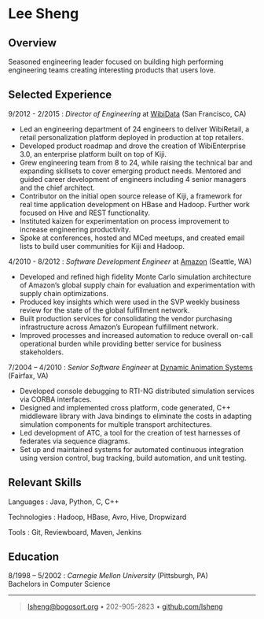 Lee Sheng
=========

Overview
--------

Seasoned engineering leader focused on building high performing engineering
teams creating interesting products that users love.

Selected Experience
-------------------

9/2012 - 2/2015
:   *Director of Engineering*
    at [WibiData](https://www.wibidata.com)
    (San Francisco, CA)

* Led an engineering department of 24 engineers to deliver WibiRetail, a retail
  personalization platform deployed in production at top retailers.
* Developed product roadmap and drove the creation of WibiEnterprise 3.0, an
  enterprise platform built on top of Kiji.
* Grew engineering team from 8 to 24, while raising the technical bar and
  expanding skillsets to cover emerging product needs.  Mentored and guided
  career development of engineers including 4 senior managers and the chief
  architect.
* Contributor on the initial open source release of Kiji, a framework for
  real time application development on HBase and Hadoop.  Further work focused
  on Hive and REST functionality.
* Instituted kaizen for experimentation on process improvement to increase
  engineering productivity. 
* Spoke at conferences, hosted and MCed meetups, and created email lists to
  build user communities for Kiji and Hadoop.

4/2010 - 8/2012
:   *Software Development Engineer*
    at [Amazon](http://amazon.com)
    (Seattle, WA)

* Developed and refined high fidelity Monte Carlo simulation architecture of
  Amazon’s global supply chain for evaluation and experimentation with supply
  chain optimizations.  
* Produced key insights which were used in the SVP weekly business review for
  the state of the global fulfillment network.
* Built production services for consolidating the vendor purchasing
  infrastructure across Amazon’s European fulfillment network.
* Improved processes and increased automation to reduce overall on-call operational
  burden while providing better service for business stakeholders.

7/2004 – 4/2010
:   *Senior Software Engineer*
    at [Dynamic Animation Systems](http://www.d-a-s.com/)
    (Fairfax, VA)

* Developed console debugging to RTI-NG distributed simulation services via
  CORBA interfaces.
* Designed and implemented cross platform, code generated, C++ middleware
  library with Java bindings to eliminate the costs in adapting simulation
  components for multiple transport architectures.
* Led development of ATC, a tool for the creation of test harnesses of
  federates via sequence diagrams.
* Set up and maintained systems for automated continuous integration using
  version control, bug tracking, build automation, and unit testing.

Relevant Skills
---------------

Languages
:   Java, Python, C, C++

Technologies
:   Hadoop, HBase, Avro, Hive, Dropwizard

Tools
:   Git, Reviewboard, Maven, Jenkins

Education
---------

8/1998 – 5/2002
:   *Carnegie Mellon University* (Pittsburgh, PA) \
    Bachelors in Computer Science 

----

> <lsheng@bogosort.org> • 202-905-2823 • [github.com/lsheng](http://github.com/lsheng)
